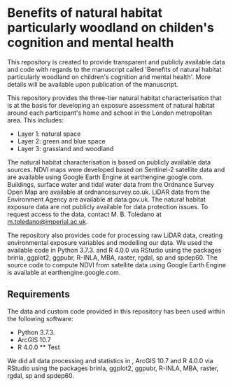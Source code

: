 # Benefits of natural habitat particularly woodland on childen's cognition and mental health

This repository is created to provide transparent and publicly available data and code with regards to the manuscript called 'Benefits of natural habitat particularly woodland on children's cognition and mental health'. More details will be available upon publication of the manuscript.

This repository provides the three-tier natural habitat characterisation that is at the basis for developing an exposure assessment of natural habitat around each participant's home and school in the London metropolitan area. This includes:

* Layer 1: natural space
* Layer 2: green and blue space
* Layer 3: grassland and woodland

The natural habitat characterisation is based on publicly available data sources. NDVI maps were developed based on Sentinel-2 satellite data and are available using Google Earth Engine at earthengine.google.com. Buildings, surface water and tidal water data from the Ordnance Survey Open Map are available at ordnancesurvey.co.uk. LiDAR data from the Environment Agency are available at data.gov.uk. The natural habitat exposure data are not publicly available for data protection issues. To request access to the data, contact M. B. Toledano at m.toledano@imperial.ac.uk.

The repository also provides code for processing raw LiDAR data, creating environmental exposure variables and modelling our data. We used the available code in Python 3.7.3. and R 4.0.0 via RStudio using the packages brinla, ggplot2, ggpubr, R-INLA, MBA, raster, rgdal, sp and spdep60. The source code to compute NDVI from satellite data using Google Earth Engine is available at earthengine.google.com. 

## Requirements

The data and custom code provided in this repository has been used within the following software:

* Python 3.7.3.
* ArcGIS 10.7
* R 4.0.0
** Test


We did all data processing and statistics in , ArcGIS 10.7 and R 4.0.0 via RStudio using the packages brinla, ggplot2, ggpubr, R-INLA, MBA, raster, rgdal, sp and spdep60.
